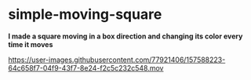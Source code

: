 # simple-moving-square
**I made a square moving in a box direction and changing its color every time it moves**

https://user-images.githubusercontent.com/77921406/157588223-64c658f7-04f9-43f7-8e24-f2c5c232c548.mov

